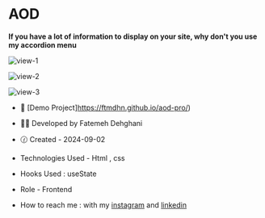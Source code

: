 # AOD

**If you have a lot of information to display on your site, why don't you use my accordion menu**

![view-1](https://github.com/user-attachments/assets/1e78e131-5e62-4ff1-82f9-b1c1cc47e0d0)

![view-2](https://github.com/user-attachments/assets/525467a1-71f4-4d1c-bf96-4aec8315835f)

![view-3](https://github.com/user-attachments/assets/db105c47-14c9-4694-8e79-b104ab3ac670)

- 🐾 [Demo Project]https://ftmdhn.github.io/aod-pro/)

- 👩‍💻 Developed by Fatemeh Dehghani 

- 🕜 Created - 2024-09-02

- Technologies Used - Html , css 

- Hooks Used : useState 

- Role - Frontend

- How to reach me : with my [instagram](https://www.instagram.com/ftm.dehgni/) and [linkedin](https://www.linkedin.com/in/fatemeh-dehghani-060973314/)
